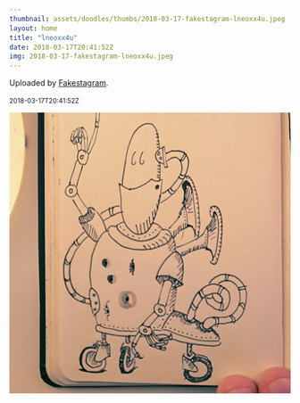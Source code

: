 ```yaml
---
thumbnail: assets/doodles/thumbs/2018-03-17-fakestagram-lneoxx4u.jpeg
layout: home
title: "lneoxx4u"
date: 2018-03-17T20:41:52Z
img: 2018-03-17-fakestagram-lneoxx4u.jpeg
---
```


Uploaded by [Fakestagram](https://github.com/opyate/fakestagram).

<small>2018-03-17T20:41:52Z</small>

![Uploaded by Fakestagram](assets/doodles/original/2018-03-17-fakestagram-lneoxx4u.jpeg)
